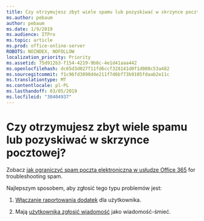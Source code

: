 ```yaml
---
title: Czy otrzymujesz zbyt wiele spamu lub pozyskiwać w skrzynce pocztowej?
ms.author: pebaum
author: pebaum
ms.date: 1/9/2019
ms.audience: ITPro
ms.topic: article
ms.prod: office-online-server
ROBOTS: NOINDEX, NOFOLLOW
localization_priority: Priority
ms.assetid: 75d912b3-f154-4219-9b8c-4e1d41aaa442
ms.openlocfilehash: dc65d3d027f11fd6ccf328141d0f1d080c53a482
ms.sourcegitcommit: f1c96fd3890d4e211f7d6bf73b9105fdaab2e11c
ms.translationtype: MT
ms.contentlocale: pl-PL
ms.lasthandoff: 03/05/2019
ms.locfileid: "30404937"
---
```

# <a name="are-you-getting-too-much-spam-or-phish-in-your-mailbox"></a>Czy otrzymujesz zbyt wiele spamu lub pozyskiwać w skrzynce pocztowej?

Zobacz [jak ograniczyć spam poczta elektroniczna w usłudze Office 365](https://docs.microsoft.com/office365/securitycompliance/reduce-spam-email) for troubleshooting spam. 
  
Najlepszym sposobem, aby zgłosić tego typu problemów jest: 
  
1. [Włączanie raportowania dodatek](https://docs.microsoft.com/office365/securitycompliance/enable-the-report-message-add-in) dla użytkownika. 
    
2. Mają [użytkownika zgłosić wiadomość](https://support.office.com/article/b5caa9f1-cdf3-4443-af8c-ff724ea719d2) jako wiadomość-śmieć. 
    

